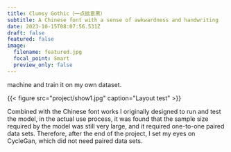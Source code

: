 ```yaml
---
title: Clumsy Gothic（一点拙意黑）
subtitle: A Chinese font with a sense of awkwardness and handwriting
date: 2023-10-15T08:07:56.531Z
draft: false
featured: false
image:
  filename: featured.jpg
  focal_point: Smart
  preview_only: false
---
```

machine and train it on my own dataset.

{{< figure src="project/show1.jpg" caption="Layout test" >}}

Combined with the Chinese font works I originally designed to run and test the model, in the actual use process, it was found that the sample size required by the model was still very large, and it required one-to-one paired data sets. Therefore, after the end of the project, I set my eyes on CycleGan, which did not need paired data sets.